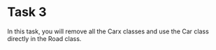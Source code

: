# Task 3
In this task, you will remove all the Carx classes and use the Car class
directly in the Road class.
